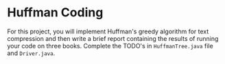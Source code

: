 # Huffman Coding

For this project, you will implement Huffman's greedy algorithm 
for text compression and then write a brief report containing 
the results of running your code on three books.
Complete the TODO's in `HuffmanTree.java` file and `Driver.java`.